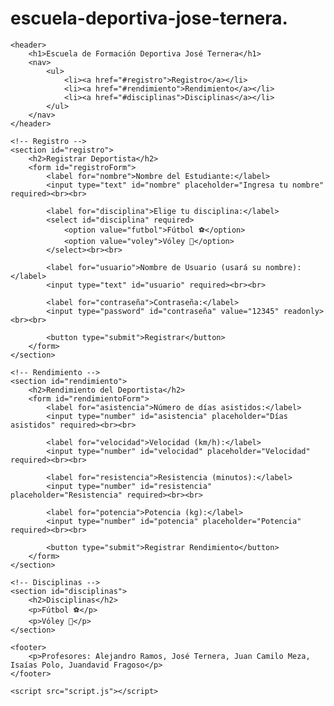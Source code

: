 # escuela-deportiva-jose-ternera.
<!DOCTYPE html>
<html lang="es">
<head>
    <meta charset="UTF-8">
    <meta name="viewport" content="width=device-width, initial-scale=1.0">
    <title>Escuela de Formación Deportiva José Ternera</title>
    <link rel="stylesheet" href="styles.css">
</head>
<body>

    <header>
        <h1>Escuela de Formación Deportiva José Ternera</h1>
        <nav>
            <ul>
                <li><a href="#registro">Registro</a></li>
                <li><a href="#rendimiento">Rendimiento</a></li>
                <li><a href="#disciplinas">Disciplinas</a></li>
            </ul>
        </nav>
    </header>

    <!-- Registro -->
    <section id="registro">
        <h2>Registrar Deportista</h2>
        <form id="registroForm">
            <label for="nombre">Nombre del Estudiante:</label>
            <input type="text" id="nombre" placeholder="Ingresa tu nombre" required><br><br>

            <label for="disciplina">Elige tu disciplina:</label>
            <select id="disciplina" required>
                <option value="futbol">Fútbol ⚽</option>
                <option value="voley">Vóley 🏐</option>
            </select><br><br>

            <label for="usuario">Nombre de Usuario (usará su nombre):</label>
            <input type="text" id="usuario" required><br><br>

            <label for="contraseña">Contraseña:</label>
            <input type="password" id="contraseña" value="12345" readonly><br><br>

            <button type="submit">Registrar</button>
        </form>
    </section>

    <!-- Rendimiento -->
    <section id="rendimiento">
        <h2>Rendimiento del Deportista</h2>
        <form id="rendimientoForm">
            <label for="asistencia">Número de días asistidos:</label>
            <input type="number" id="asistencia" placeholder="Días asistidos" required><br><br>

            <label for="velocidad">Velocidad (km/h):</label>
            <input type="number" id="velocidad" placeholder="Velocidad" required><br><br>

            <label for="resistencia">Resistencia (minutos):</label>
            <input type="number" id="resistencia" placeholder="Resistencia" required><br><br>

            <label for="potencia">Potencia (kg):</label>
            <input type="number" id="potencia" placeholder="Potencia" required><br><br>

            <button type="submit">Registrar Rendimiento</button>
        </form>
    </section>

    <!-- Disciplinas -->
    <section id="disciplinas">
        <h2>Disciplinas</h2>
        <p>Fútbol ⚽</p>
        <p>Vóley 🏐</p>
    </section>

    <footer>
        <p>Profesores: Alejandro Ramos, José Ternera, Juan Camilo Meza, Isaías Polo, Juandavid Fragoso</p>
    </footer>

    <script src="script.js"></script>
</body>
</html>
